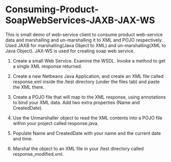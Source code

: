 # Consuming-Product-SoapWebServices-JAXB-JAX-WS
This is small demo of web-service client to consume product web-service data and marshalling and un-marshalling it to XML and POJO respectively. Used JAXB for marshalling(Java Object to XML) and un-marshalling(XML to Java Object). JAX-WS is used for creating soap web service.  

1) Create a small Web Service. Examine the WSDL. Invoke a method to get a single XML response returned.

2) Create a new Netbeans Java Application, and create an XML file called response.xml inside the /test directory (under the files tab) and paste the XML there.

3) Create a POJO file that will map to the XML response, using annotations to bind your XML data. Add two extra properties (Name and CreatedDate).

4) Use the Unmarshaller object to read the XML contents into a POJO file within your project called response.java.

5) Populate Name and CreatedDate with your name and the current date and time.

6) Marshal the object to an XML file in your /test directory called response_modified.xml.
